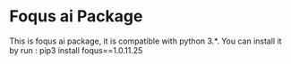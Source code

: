 # Foqus ai Package

This is foqus ai package, it is compatible with python 3.*.
You can install it by run :
pip3 install foqus==1.0.11.25
